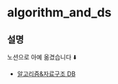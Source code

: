 # algorithm_and_ds

## 설명

노션으로 아예 옮겼습니다 ⬇️

- [알고리즘&자료구조 DB](https://www.notion.so/hyunjoonchoi/DB-35719393aa094b68b3dfca45e92a1ce6)
